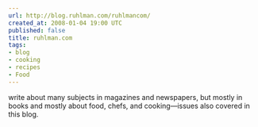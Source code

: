 ```yaml
---
url: http://blog.ruhlman.com/ruhlmancom/
created_at: 2008-01-04 19:00 UTC
published: false
title: ruhlman.com
tags:
- blog
- cooking
- recipes
- Food
---
```


write about many subjects in magazines and newspapers, but mostly in books and mostly about food, chefs, and cooking—issues also covered in this blog.
